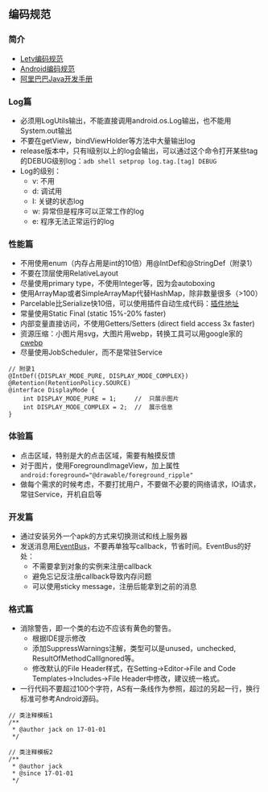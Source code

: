 ## 编码规范

### 简介
* [Letv编码规范](./Letv编码规范.md)
* [Android编码规范](./Android编码规范.md)
* [阿里巴巴Java开发手册](./Alibaba-Java.pdf)

### Log篇
* 必须用LogUtils输出，不能直接调用android.os.Log输出，也不能用System.out输出
* 不要在getView，bindViewHolder等方法中大量输出log
* release版本中，只有I级别以上的log会输出，可以通过这个命令打开某些tag的DEBUG级别log：`adb shell setprop log.tag.[tag] DEBUG`
* Log的级别：
	* v: 不用
	* d: 调试用
	* I: 关键的状态log
	* w: 异常但是程序可以正常工作的log
	* e: 程序无法正常运行的log

### 性能篇
* 不用使用enum（内存占用是int的10倍）用@IntDef和@StringDef（附录1）
* 不要在顶层使用RelativeLayout
* 尽量使用primary type，不使用Integer等，因为会autoboxing
* 使用ArrayMap或者SimpleArrayMap代替HashMap，除非数量很多（>100）
* Parcelable比Serialize快10倍，可以使用插件自动生成代码：[插件地址](https://github.com/mcharmas/android-parcelable-intellij-plugin)
* 常量使用Static Final (static 15%-20% faster)
* 内部变量直接访问，不使用Getters/Setters (direct field access 3x faster)
* 资源压缩：小图片用svg，大图片用webp，转换工具可以用google家的[cwebp](https://developers.google.com/speed/webp/docs/cwebp)
* 尽量使用JobScheduler，而不是常驻Service

```
// 附录1
@IntDef({DISPLAY_MODE_PURE, DISPLAY_MODE_COMPLEX})
@Retention(RetentionPolicy.SOURCE)
@interface DisplayMode {
	int DISPLAY_MODE_PURE = 1;     //  只展示图片
	int DISPLAY_MODE_COMPLEX = 2;  //  展示信息
}
```


### 体验篇
* 点击区域，特别是大的点击区域，需要有触摸反馈
* 对于图片，使用ForegroundImageView，加上属性
	`android:foreground="@drawable/foreground_ripple"`
* 做每个需求的时候考虑，不要打扰用户，不要做不必要的网络请求，IO请求，常驻Service，开机自启等

### 开发篇
* 通过安装另外一个apk的方式来切换测试和线上服务器
* 发送消息用[EventBus](http://greenrobot.org/eventbus/)，不要再单独写callback，节省时间。EventBus的好处：
	* 不需要拿到对象的实例来注册callback
	* 避免忘记反注册callback导致内存问题
	* 可以使用sticky message，注册后能拿到之前的消息

### 格式篇
* 消除警告，即一个类的右边不应该有黄色的警告。
	* 根据IDE提示修改
	* 添加SuppressWarnings注解，类型可以是unused，unchecked, ResultOfMethodCallIgnored等。
	* 修改默认的File Header样式，在Setting->Editor->File and Code Templates->Includes->File Header中修改，建议统一格式。
* 一行代码不要超过100个字符，AS有一条线作为参照，超过的另起一行，换行标准可参考Android源码。
```
// 类注释模板1
/**
 * @author jack on 17-01-01
 */

// 类注释模板2
/**
 * @author jack
 * @since 17-01-01
 */
```
